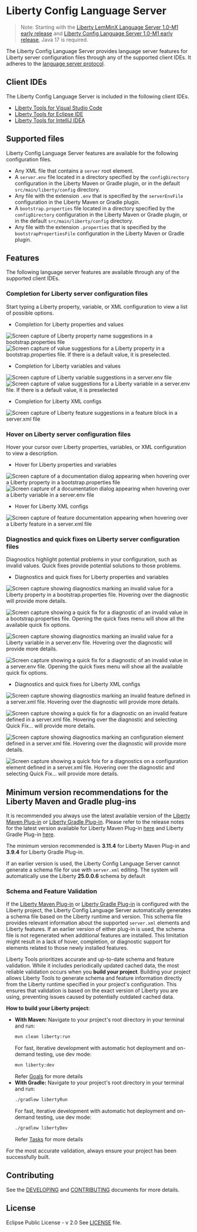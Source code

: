 # Liberty Config Language Server

> Note: Starting with the [Liberty LemMinX Language Server 1.0-M1 early release](https://github.com/OpenLiberty/liberty-language-server/releases/tag/lemminx-liberty-1.0-M1) and [Liberty Config Language Server 1.0-M1 early release](https://github.com/OpenLiberty/liberty-language-server/releases/tag/liberty-langserver-1.0-M1), Java 17 is required.

The Liberty Config Language Server provides language server features for Liberty server configuration files through any of the supported client IDEs. It adheres to the [language server protocol](https://github.com/Microsoft/language-server-protocol).

## Client IDEs

The Liberty Config Language Server is included in the following client IDEs.

* [Liberty Tools for Visual Studio Code](https://github.com/OpenLiberty/liberty-tools-vscode)
* [Liberty Tools for Eclipse IDE](https://github.com/OpenLiberty/liberty-tools-eclipse)
* [Liberty Tools for IntelliJ IDEA](https://github.com/OpenLiberty/liberty-tools-intellij)

## Supported files

Liberty Config Language Server features are available for the following configuration files.

- Any XML file that contains a `server` root element.
- A `server.env` file located in a directory specified by the `configDirectory` configuration in the Liberty Maven or Gradle plugin, or in the default `src/main/liberty/config` directory.
- Any file with the extension `.env` that is specified by the `serverEnvFile` configuration in the Liberty Maven or Gradle plugin.
- A `bootstrap.properties` file located in a directory specified by the `configDirectory` configuration in the Liberty Maven or Gradle plugin, or in the default `src/main/liberty/config` directory.
- Any file with the extension `.properties` that is specified by the `bootstrapPropertiesFile` configuration in the Liberty Maven or Gradle plugin.

## Features

The following language server features are available through any of the supported client IDEs.

### Completion for Liberty server configuration files

Start typing a Liberty property, variable, or XML configuration to view a list of possible options.

* Completion for Liberty properties and values 

![Screen capture of Liberty property name suggestions in a bootstrap.properties file](./docs/images/property-completion.png "Completion suggestions for Liberty properties in bootstrap.properties") 
![Screen capture of value suggestions for a Liberty property in a bootstrap.properties file. If there is a default value, it is preselected.](./docs/images/property-value-completion.png "Completion suggestions for Liberty property values in bootstrap.properties")
* Completion for Liberty variables and values 

![Screen capture of Liberty variable suggestions in a server.env file](./docs/images/variable-completion.png "Completion suggestions for Liberty variables in server.env")
![Screen capture of value suggestions for a Liberty variable in a server.env file. If there is a default value, it is preselected](./docs/images/variable-value-completion.png "Completion suggestions for Liberty variable values in server.env")
* Completion for Liberty XML configs

![Screen capture of Liberty feature suggestions in a feature block in a server.xml file](./docs/images/feature-completion.png "Completion suggestions for Liberty configuration in server.xml")

### Hover on Liberty server configuration files

Hover your cursor over Liberty properties, variables, or XML configuration to view a description.

* Hover for Liberty properties and variables

![Screen capture of a documentation dialog appearing when hovering over a Liberty property in a bootstrap.properties file](./docs/images/property-hover.png "Hover on Liberty properties in bootstrap.properties")
![Screen capture of a documentation dialog appearing when hovering over a Liberty variable in a server.env file](./docs/images/variable-hover.png "Hover on Liberty server variables in server.env")

* Hover for Liberty XML configs

![Screen capture of feature documentation appearing when hovering over a Liberty feature in a server.xml file](./docs/images/feature-hover.png "Hover on Liberty features in server.xml")

### Diagnostics and quick fixes on Liberty server configuration files

Diagnostics highlight potential problems in your configuration, such as invalid values. Quick fixes provide potential solutions to those problems.

* Diagnostics and quick fixes for Liberty properties and variables

![Screen capture showing diagnostics marking an invalid value for a Liberty property in a bootstrap.properties file. Hovering over the diagnostic will provide more details.](./docs/images/property-diagnostic.png "Diagnostics on Liberty properties in bootstrap.properties")

![Screen capture showing a quick fix for a diagnostic of an invalid value in a bootstrap.properties file. Opening the quick fixes menu will show all the available quick fix options.](./docs/images/property-quickFix.png "Quick fixes on bootstrap.properties")

![Screen capture showing diagnostics marking an invalid value for a Liberty variable in a server.env file. Hovering over the diagnostic will provide more details.](./docs/images/variable-diagnostic.png "Diagnostics on Liberty variables in server.env")

![Screen capture showing a quick fix for a diagnostic of an invalid value in a server.env file. Opening the quick fixes menu will show all the available quick fix options.](./docs/images/variable-quickFix.png "Quick fixes on server.env")

* Diagnostics and quick fixes for Liberty XML configs

![Screen capture showing diagnostics marking an invalid feature defined in a server.xml file. Hovering over the diagnostic will provide more details.](./docs/images/feature-diagnostic.png "Diagnostics on Liberty features in server.xml")

![Screen capture showing a quick fix for a diagnostic on an invalid feature defined in a server.xml file. Hovering over the diagnostic and selecting Quick Fix... will provide more details.](./docs/images/feature-quickFix.png "Quick fixes on Liberty features in server.xml")

![Screen capture showing diagnostics marking an configuration element defined in a server.xml file. Hovering over the diagnostic will provide more details.](./docs/images/config-diagnostic.png "Diagnostics on configuration elements in server.xml")

![Screen capture showing a quick foix for a diagnostics on a configuration element defined in a server.xml file. Hovering over the diagnostic and selecting Quick Fix... will provide more details.](./docs/images/config-quickFix.png "Quick fixes on configuration elements in server.xml")

## Minimum version recommendations for the Liberty Maven and Gradle plug-ins

It is recommended you always use the latest available version of the [Liberty Maven Plug-in](https://github.com/OpenLiberty/ci.maven) or [Liberty Gradle Plug-in](https://github.com/OpenLiberty/ci.gradle). 
Please refer to the release notes for the latest version available for Liberty Maven Plug-in [here](https://github.com/OpenLiberty/ci.maven/releases) and Liberty Gradle Plug-in [here](https://github.com/OpenLiberty/ci.gradle/releases). 

The minimum version recommended is **3.11.4** for Liberty Maven Plug-in and **3.9.4** for Liberty Gradle Plug-in.

If an earlier version is used, the Liberty Config Language Server cannot generate a schema file for use with `server.xml` editing. 
The system will automatically use the Liberty **25.0.0.6** schema by default


### Schema and Feature Validation
If the [Liberty Maven Plug-in](https://github.com/OpenLiberty/ci.maven) or [Liberty Gradle Plug-in](https://github.com/OpenLiberty/ci.gradle) is configured with the Liberty project, the Liberty Config Language Server automatically generates a schema file based on the Liberty runtime and version. This schema file provides relevant information about the supported `server.xml` elements and Liberty features. If an earlier version of either plug-in is used, the schema file is not regenerated when additional features are installed. This limitation might result in a lack of hover, completion, or diagnostic support for elements related to those newly installed features.

Liberty Tools prioritizes accurate and up-to-date schema and feature validation. While it includes periodically updated cached data, the most reliable validation occurs when you **build your project**. Building your project allows Liberty Tools to generate schema and feature information directly from the Liberty runtime specified in your project's configuration. This ensures that validation is based on the exact version of Liberty you are using, preventing issues caused by potentially outdated cached data.

**How to build your Liberty project:**

* **With Maven:** Navigate to your project's root directory in your terminal and run:
    ```bash
    mvn clean liberty:run
    ```
  For fast, iterative development with automatic hot deployment and on-demand testing, use dev mode:
    ```bash
    mvn liberty:dev
    ```
  Refer [Goals](https://github.com/OpenLiberty/ci.maven?tab=readme-ov-file#goals) for more details
* **With Gradle:** Navigate to your project's root directory in your terminal and run:
    ```bash
    ./gradlew libertyRun
    ```
  For fast, iterative development with automatic hot deployment and on-demand testing, use dev mode:
    ```bash
    ./gradlew libertyDev
    ```
  Refer [Tasks](https://github.com/OpenLiberty/ci.gradle?tab=readme-ov-file#tasks) for more details

For the most accurate validation, always ensure your project has been successfully built.
## Contributing
See the [DEVELOPING](./DEVELOPING.md) and [CONTRIBUTING](./CONTRIBUTING.md) documents for more details.
## License
Eclipse Public License - v 2.0 See [LICENSE](./LICENSE) file.
